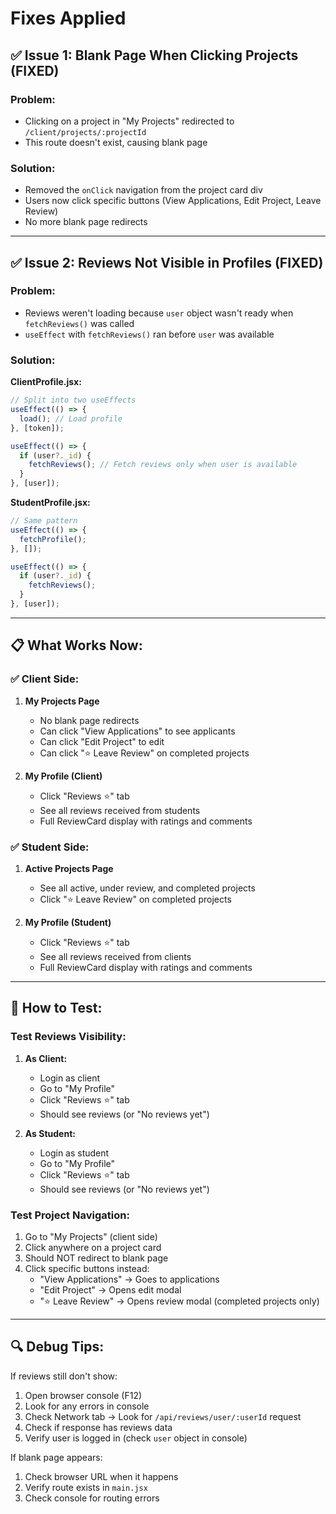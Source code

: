 # Fixes Applied

## ✅ Issue 1: Blank Page When Clicking Projects (FIXED)

### Problem:
- Clicking on a project in "My Projects" redirected to `/client/projects/:projectId`
- This route doesn't exist, causing blank page

### Solution:
- Removed the `onClick` navigation from the project card div
- Users now click specific buttons (View Applications, Edit Project, Leave Review)
- No more blank page redirects

---

## ✅ Issue 2: Reviews Not Visible in Profiles (FIXED)

### Problem:
- Reviews weren't loading because `user` object wasn't ready when `fetchReviews()` was called
- `useEffect` with `fetchReviews()` ran before `user` was available

### Solution:

**ClientProfile.jsx:**
```javascript
// Split into two useEffects
useEffect(() => {
  load(); // Load profile
}, [token]);

useEffect(() => {
  if (user?._id) {
    fetchReviews(); // Fetch reviews only when user is available
  }
}, [user]);
```

**StudentProfile.jsx:**
```javascript
// Same pattern
useEffect(() => {
  fetchProfile();
}, []);

useEffect(() => {
  if (user?._id) {
    fetchReviews();
  }
}, [user]);
```

---

## 📋 What Works Now:

### ✅ Client Side:
1. **My Projects Page**
   - No blank page redirects
   - Can click "View Applications" to see applicants
   - Can click "Edit Project" to edit
   - Can click "⭐ Leave Review" on completed projects
   
2. **My Profile (Client)**
   - Click "Reviews ⭐" tab
   - See all reviews received from students
   - Full ReviewCard display with ratings and comments

### ✅ Student Side:
1. **Active Projects Page**
   - See all active, under review, and completed projects
   - Click "⭐ Leave Review" on completed projects

2. **My Profile (Student)**
   - Click "Reviews ⭐" tab
   - See all reviews received from clients
   - Full ReviewCard display with ratings and comments

---

## 🎯 How to Test:

### Test Reviews Visibility:
1. **As Client:**
   - Login as client
   - Go to "My Profile"
   - Click "Reviews ⭐" tab
   - Should see reviews (or "No reviews yet")

2. **As Student:**
   - Login as student
   - Go to "My Profile"
   - Click "Reviews ⭐" tab
   - Should see reviews (or "No reviews yet")

### Test Project Navigation:
1. Go to "My Projects" (client side)
2. Click anywhere on a project card
3. Should NOT redirect to blank page
4. Click specific buttons instead:
   - "View Applications" → Goes to applications
   - "Edit Project" → Opens edit modal
   - "⭐ Leave Review" → Opens review modal (completed projects only)

---

## 🔍 Debug Tips:

If reviews still don't show:
1. Open browser console (F12)
2. Look for any errors in console
3. Check Network tab → Look for `/api/reviews/user/:userId` request
4. Check if response has reviews data
5. Verify user is logged in (check `user` object in console)

If blank page appears:
1. Check browser URL when it happens
2. Verify route exists in `main.jsx`
3. Check console for routing errors
